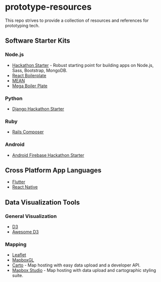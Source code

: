 # prototype-resources
This repo strives to provide a collection of resources and references for prototyping tech. 

## Software Starter Kits
### Node.js
* [Hackathon Starter](https://github.com/sahat/hackathon-starter) - Robust starting point for building apps on Node.js, Sass, Bootstrap, MongoDB.
* [React Boilerplate](https://github.com/react-boilerplate/react-boilerplate?ref=producthunt)
* [MEAN](https://github.com/linnovate/mean)
* [Mega Boiler Plate](https://github.com/sahat/megaboilerplate)

### Python
* [Django Hackathon Starter](https://github.com/DrkSephy/django-hackathon-starter)

### Ruby
* [Rails Composer](https://github.com/RailsApps/rails-composer/)

### Android
* [Android Firebase Hackathon Starter](https://github.com/mimming/Android-Firebase-Hackathon-Starter)

## Cross Platform App Languages
* [Flutter](https://github.com/flutter/flutter)
* [React Native](https://github.com/facebook/react-native)

## Data Visualization Tools
### General Visualization
* [D3](https://d3js.org/)
* [Awesome D3](https://github.com/wbkd/awesome-d3) 

### Mapping 
* [Leaflet](https://leafletjs.com/)
* [MapboxGL](https://www.mapbox.com/mapbox-gl-js/api/)
* [Carto](https://carto.com/) - Map hosting with easy data upload and a developer API.
* [Mapbox Studio](https://www.mapbox.com/studio/datasets/) - Map hosting with data upload and cartographic styling suite.
